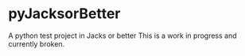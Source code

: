 # pyJacksorBetter
A python test project in Jacks or better
This is a work in progress and currently broken.
